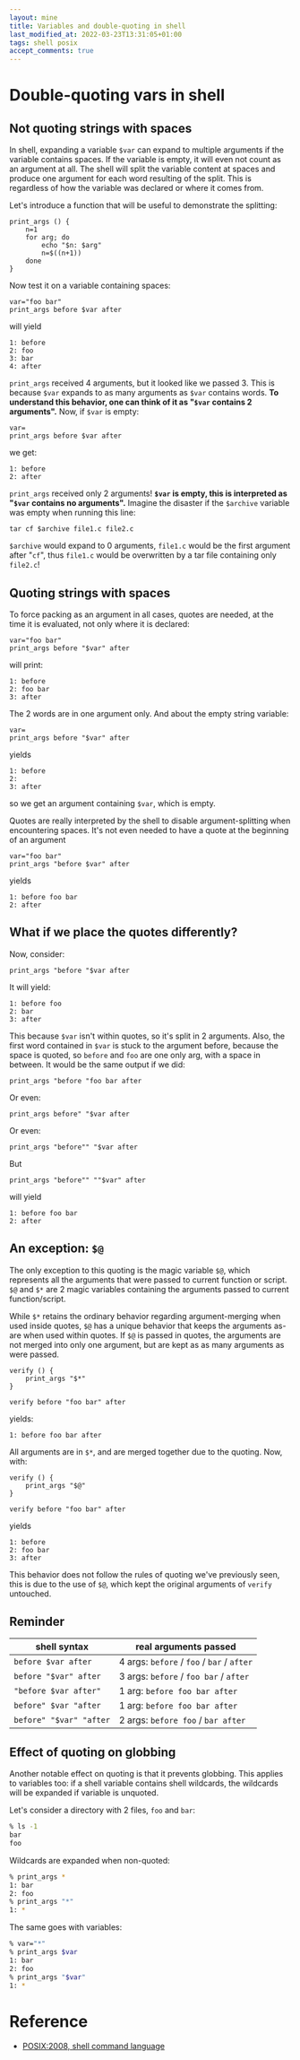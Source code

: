 ```yaml
---
layout: mine
title: Variables and double-quoting in shell
last_modified_at: 2022-03-23T13:31:05+01:00
tags: shell posix
accept_comments: true
---
```


# Double-quoting vars in shell

## Not quoting strings with spaces

In shell, expanding a variable `$var` can expand to multiple arguments if the variable contains spaces.
If the variable is empty, it will even not count as an argument at all.
The shell will split the variable content at spaces and produce one argument for each word resulting of the split.
This is regardless of how the variable was declared or where it comes from.

Let's introduce a function that will be useful to demonstrate the splitting:

```
print_args () {
	n=1
	for arg; do
		echo "$n: $arg"
		n=$((n+1))
	done
}
```

Now test it on a variable containing spaces:

```
var="foo bar"
print_args before $var after
```

will yield

```
1: before
2: foo
3: bar
4: after
```

`print_args` received 4 arguments, but it looked like we passed 3.
This is because `$var` expands to as many arguments as `$var` contains words.
**To understand this behavior, one can think of it as "`$var` contains 2 arguments".**
Now, if `$var` is empty:

```
var=
print_args before $var after
```

we get:

```
1: before
2: after
```

`print_args` received only 2 arguments! **`$var` is empty, this is interpreted as "`$var` contains no arguments".**
Imagine the disaster if the `$archive` variable was empty when running this line:

```
tar cf $archive file1.c file2.c
```

`$archive` would expand to 0 arguments, `file1.c` would be the first argument after "`cf`", thus `file1.c` would be overwritten by a tar file containing only `file2.c`!

## Quoting strings with spaces

To force packing as an argument in all cases, quotes are needed, at the time it is evaluated, not only where it is declared:

```
var="foo bar"
print_args before "$var" after
```

will print:

```
1: before
2: foo bar
3: after
```

The 2 words are in one argument only. And about the empty string variable:

```
var=
print_args before "$var" after
```

yields

```
1: before
2: 
3: after
```

so we get an argument containing `$var`, which is empty.

Quotes are really interpreted by the shell to disable argument-splitting when encountering spaces. It's not even needed to have a quote at the beginning of an argument

```
var="foo bar"
print_args "before $var" after
```

yields

```
1: before foo bar
2: after
```

## What if we place the quotes differently?

Now, consider:

```
print_args "before "$var after
```

It will yield:

```
1: before foo
2: bar
3: after
```


This because `$var` isn't within quotes, so it's split in 2 arguments. Also, the first word contained in `$var` is stuck to the argument before, because the space is quoted, so `before` and `foo` are one only arg, with a space in between.
It would be the same output if we did:

```
print_args "before "foo bar after
```

Or even:

```
print_args before" "$var after
```

Or even:

```
print_args "before"" "$var after
```

But

```
print_args "before"" ""$var" after
```

will yield

```
1: before foo bar
2: after
```

## An exception: `$@`

The only exception to this quoting is the magic variable `$@`, which represents all the arguments that were passed to current function or script. `$@` and `$*` are 2 magic variables containing the arguments passed to current function/script.

While `$*` retains the ordinary behavior regarding argument-merging when used inside quotes, `$@` has a unique behavior that keeps the arguments as-are when used within quotes. If `$@` is passed in quotes, the arguments are not merged into only one argument, but are kept as as many arguments as were passed.

```
verify () {
	print_args "$*"
}

verify before "foo bar" after
```

yields:

```
1: before foo bar after
```

All arguments are in `$*`, and are merged together due to the quoting.
Now, with:

```
verify () {
	print_args "$@"
}

verify before "foo bar" after
```

yields

```
1: before
2: foo bar
3: after
```

This behavior does not follow the rules of quoting we've previously seen, this is due to the use of `$@`, which kept the original arguments of `verify` untouched.


## Reminder

| shell syntax | real arguments passed |
|----|----|
| `before $var after` | 4 args: `before` / `foo` / `bar` / `after` |
| `before "$var" after` | 3 args: `before` / `foo bar` / `after` |
| `"before $var after"` | 1 arg: `before foo bar after` |
| `before" $var "after` | 1 arg: `before foo bar after` |
| `before" "$var" "after` | 2 args: `before foo` / `bar after` |

## Effect of quoting on globbing

Another notable effect on quoting is that it prevents globbing.
This applies to variables too: if a shell variable contains shell wildcards, the wildcards will be expanded if variable is unquoted.

Let's consider a directory with 2 files, `foo` and `bar`:

```sh
% ls -1
bar
foo
```

Wildcards are expanded when non-quoted:

```sh
% print_args *
1: bar
2: foo
% print_args "*"
1: *
```

The same goes with variables:

```sh
% var="*"
% print_args $var
1: bar
2: foo
% print_args "$var"
1: *
```

# Reference

* [POSIX:2008, shell command language](http://pubs.opengroup.org/onlinepubs/009695399/utilities/xcu_chap02.html)
